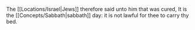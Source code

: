 The [[Locations/Israel\|Jews]] therefore said unto him that was cured, It is the [[Concepts/Sabbath\|sabbath]] day: it is not lawful for thee to carry thy bed.
